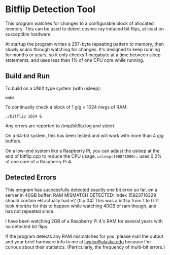 # Bitflip Detection Tool

This program watches for changes to a configurable block of allocated memory. This can be used to detect cosmic ray induced bit flips, at least on susceptible hardware. 

At startup the program writes a 257-byte repeating pattern to memory, then slowly scans through watching for changes.  It's designed to keep running for months or years, so it only checks 1 megabyte at a time between sleep statements, and uses less than 1% of one CPU core while running. 

## Build and Run

To build on a UNIX type system (with usleep):
```
make
```

To continually check a block of 1 gig = 1024 megs of RAM:
```
./bitflip 1024 &
```

Any errors are reported to /tmp/bitflip.log and stderr. 

On a 64-bit system, this has been tested and will work with more than 4 gig buffers.

On a low-end system like a Raspberry Pi, you can adjust the usleep at the end of bitflip.cpp to reduce the CPU usage. `usleep(1000*1000);` uses 0.2% of one core of a Raspberry Pi 4. 


## Detected Errors
This program has successfully detected exactly one bit error so far, on a server in 40GB buffer:
RAM MISMATCH DETECTED: Index 15923718329 should contain e6 actually had e2 (flip 04)
This was a bitflip from 1 to 0. It took *months* for this to happen while watching 40GB of ram though, and has not repeated since. 

I have been watching 2GB of a Raspberry Pi 4's RAM for several years with no detected bit flips.

If the program detects any RAM mismatches for you, please mail the output and your brief hardware info to me at lawlor@alaska.edu because I'm curious about their statistics.  (Particularly, the frequency of multi-bit errors.)


